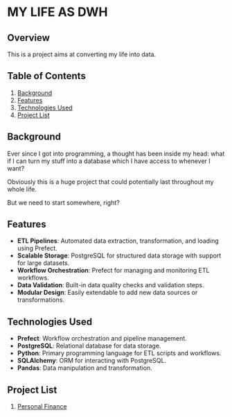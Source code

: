 # MY LIFE AS DWH

## Overview

This is a project aims at converting my life into data.

## Table of Contents

1. [Background](#background)
2. [Features](#features)
3. [Technologies Used](#technologies-used)
4. [Project List](#project-list)

## Background

Ever since I got into programming, a thought has been inside my head: what if I can turn my stuff into a database which I have access to whenever I want?

Obviously this is a huge project that could potentially last throughout my whole life.

But we need to start somewhere, right?

## Features

- **ETL Pipelines**: Automated data extraction, transformation, and loading using Prefect.
- **Scalable Storage**: PostgreSQL for structured data storage with support for large datasets.
- **Workflow Orchestration**: Prefect for managing and monitoring ETL workflows.
- **Data Validation**: Built-in data quality checks and validation steps.
- **Modular Design**: Easily extendable to add new data sources or transformations.

## Technologies Used

- **Prefect**: Workflow orchestration and pipeline management.
- **PostgreSQL**: Relational database for data storage.
- **Python**: Primary programming language for ETL scripts and workflows.
- **SQLAlchemy**: ORM for interacting with PostgreSQL.
- **Pandas**: Data manipulation and transformation.

## Project List

1. [Personal Finance]()
